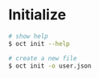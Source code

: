 # Initialize

```bash
# show help
$ oct init --help

# create a new file
$ oct init -o user.json
```
